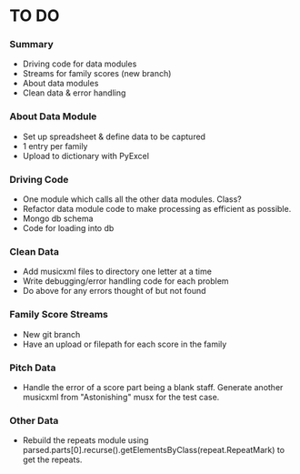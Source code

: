 # TO DO #


### Summary ###

* Driving code for data modules
* Streams for family scores (new branch)
* About data modules
* Clean data & error handling


### About Data Module ###

* Set up spreadsheet & define data to be captured
* 1 entry per family
* Upload to dictionary with PyExcel

### Driving Code ###

* One module which calls all the other data modules.  Class?
* Refactor data module code to make processing as efficient as possible.
* Mongo db schema
* Code for loading into db

### Clean Data ###

* Add musicxml files to directory one letter at a time
* Write debugging/error handling code for each problem
* Do above for any errors thought of but not found

### Family Score Streams ###

* New git branch
* Have an upload or filepath for each score in the family

### Pitch Data ###

* Handle the error of a score part being a blank staff. Generate another musicxml from "Astonishing" musx for the test case.

### Other Data ###
* Rebuild the repeats module using parsed.parts[0].recurse().getElementsByClass(repeat.RepeatMark) to get the repeats.




